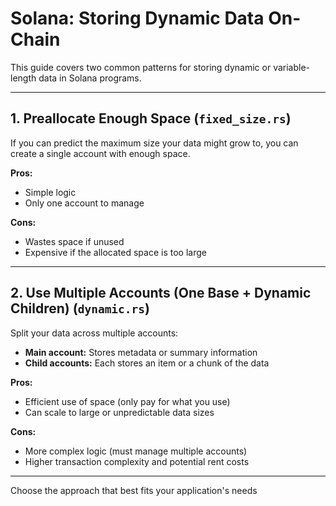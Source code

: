 # Solana: Storing Dynamic Data On-Chain

This guide covers two common patterns for storing dynamic or variable-length data in Solana programs.

---

## 1. Preallocate Enough Space (`fixed_size.rs`)

If you can predict the maximum size your data might grow to, you can create a single account with enough space.

**Pros:**

- Simple logic
- Only one account to manage

**Cons:**

- Wastes space if unused
- Expensive if the allocated space is too large

---

## 2. Use Multiple Accounts (One Base + Dynamic Children) (`dynamic.rs`)

Split your data across multiple accounts:

- **Main account:** Stores metadata or summary information
- **Child accounts:** Each stores an item or a chunk of the data

**Pros:**

- Efficient use of space (only pay for what you use)
- Can scale to large or unpredictable data sizes

**Cons:**

- More complex logic (must manage multiple accounts)
- Higher transaction complexity and potential rent costs

---

Choose the approach that best fits your application's needs
